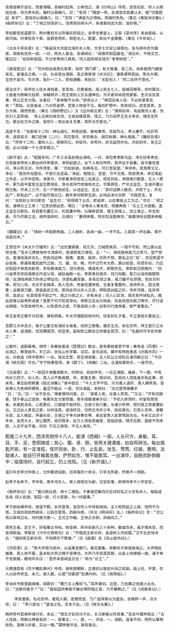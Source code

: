 <!-- { "loadSidebar": true } -->
    张南垣精于垒石，而善滑稽。吴梅村起用，士绅饯之，演《烂柯山》传奇。至张石匠，伶人以南垣在座，改为李木匠。梅村以扇确几，曰：“有窍！”閧堂一笑。及演至买臣妻认夫，唱“切莫题起 朱字”，南垣亦以扇确几，曰：“无窍！”满堂为之愕眙，而梅村失色。（事见《黄梨洲文集》。）《板桥杂记》云：“丁继之扮张驴儿，张燕筑扮宾头卢，朱维章扮武大郎，皆妙绝。”   
 
    李如糓官武昌郡守，荆州曹叔方以所编乐府投之。会李坐黄堂上，立取《梁州序》亲自度曲，以扇代拍。时隶役百十辈，皆屏息而听，寂若无人。歌罢，即出千金赠曹。（事见《今世说》。）
 
    《古夫于亭杂录》云：“掖县张大司寇北海忻夫人陈，大学士文安公端母也。张与胡中丞为姻家。胡故有优伶一部。一日，两夫人宴会，张谓胡云：‘闻尊府梨园最佳。’胡古朴，不晓文艺，辄应曰：‘如何称梨园，不过老枣树几株耳。’同人因号胡氏班为‘老枣树班’。”
 
    《香祖笔记》云：“兖州阳谷县西北有冢，俗呼‘西门冢’。有大族潘、吴二氏，自称是西门嫡室吴氏、妾潘氏之族。一日，社会登台演剧，吴之族使演《水浒记》，潘族谓辱其姑，聚众大閧，互控于县令。令大笑，各扑一二人，荷校通衢，朱批曰：‘无耻犯人！’然二氏终不悟也。”
 
    顺治戊子，有呼优人往乡演戏者，至其地，巳黄昏矣。座上宾主七人，皆峨冠博带，非时服式。上座者为杨解元廷枢、徐翰林汧；而主席则上方五通神也，为次者将纳宠而宴客。坐次谈及其事，杨公正言力阻。长者曰：“舍弟敢不从命。”即命从人：“唤回迎亲人役，不必到某家去矣！”其始，众皆昏迷；乃大鸣金锣，宫室人物皆不见，箱在旷野中，急收拾归。迹至其家，女方大病，倏然而愈。（事见《西桥野记》。）又《边州闻见录》云：“康熙初年，有延致伶人者，恍忽引入孟获城。 场上见男妇或无领，又或自揭其首，怪之，乃为阎罗王及关帝状，倏忽无所见。歌台在万木之颠，皆惊仆；呕出虫豸无算，其所与饮食也。”   
 
    涵虚子言：“杂剧有十二科：神仙道化、林泉邱壑、披袍秉笏、忠臣烈士、孝义廉节、叱奸骂谗、逐臣孤子、鏺刀赶棒〔二六〕、风花雪月、悲欢离合、烟花粉黛、神头鬼面。”《雕邱杂录》云：“传奇十二科，激劝人心，感移风化，非徒作，非苟作，非无益而作也。洪武初年，亲王之国，必以词曲一千七百本赐之。”
 
    《新齐谐》云：“乾隆年间，广东三水县前搭台演戏。一日，演包孝肃断乌盆，净方扮孝肃坐，见有披发带伤人跪台间作申冤状，净惊起避之。台下人相与哗然，其声达于县署。县令着役查问，净以所见对。令传净至，嘱：‘仍如前装。如再有见，可引至县堂。’净领命。其鬼果又见，净云：‘我伪作龙图也，不若引汝至县。’净起，鬼随之。至堂，令不见鬼，怒欲责净。净见鬼起立外走，以手作招势。净禀令，令即着净同皂役二名尾之，视往何处。净随鬼行数里，见入一冢中，冢乃邑中富室王监生葬母处，净与皂将竹枝插地志之。令乘舆往，严讯王监生，生请开墓以明己寃。开未二三尺，见一尸颜色如生。以诘监生，生云：‘其时送葬人数百，共观下土，并无此尸；即有此尸，必不能尽揜众口，数年来何默默无闻，必待此净方白耶 ’令韪其言。复问：‘汝视封土毕归家否 ’监生曰：‘视母棺下土后，即返家，以后事皆土工为之。’令曰：‘得之 矣。速唤众土工来！’见其状貌凶恶，喝曰：‘汝等杀人事发觉，毋庸再隐！’众土工大骇服。盖王监生归家后，有孤客负囊乞火，利其囊中物，以锄碎其首，埋王母棺上，加土填之。并无知者。令乃尽致之法。相传谋命时，众谓曰：‘要得伸冤，除非包龙图再世。’故藉净扮龙图来伸寃云。”   
 
    《嫏嬛记》云：“绛树一声能歌两曲。二人细听，各闻一曲，一字不乱。人疑其一声在鼻。竟不测其何术。”
 
    王思任作《米太仆万锺传》云：“出优童娱客，戏兀朮，刀械悉眞具，一错不可知，而公喜以此惊坐客。”吾乡江蔗畦恂作令清泉时，尝请禁眞刀演戏，云：“一、演戏擅用眞刀之悍习，宜严禁也。查演戏虽非古礼，然民间迎神、报赛、宴客、娱宾，亦所不禁。第名之曰‘戏’，衣冠笑语不必皆眞，即遇有鬬武敌忾之剧，刀、鎗、剑、戟，均不过竹木为质，裹以纸箔，存其形似。乃近日梨园子弟竞尚新奇，多有搬演眞刀，诩为绝技，偶或失手，即致伤生。卑职前见邸报内：‘四川省蒋天奇扮演萧氏忤逆父母、破肚抽肠一出，李荣贵扮鬼卒，持刀向戳，致刀尖误伤胸膛殒命。’此演戏用眞刀伤命之明证也。伏查私藏军器，本有应禁之条，虽刀鎗不在禁限，但白刃利锋，视为儿戏，无论手足疎虞，戕人性命，死者枉遭惨毙，生者复罹重刑，民命所关，固当慎重；且搬演刀鎗，类皆敌武之戏，若持此可以杀人之具，明助其凶猛之形，市井浮嚣，炫异惊奇，适足以 长其悍恶不驯之气，揆之兴感之义，亦有未合；况人心叵测，保无有怀挟私仇，藉此戕害以妄希矜减者？是更不可不防其渐也。卑职见在出示晓谕，将各戏班内眞刀等件，尽行追出销毁，令其改用竹木，以免意外之虞，不致误戕人命；如有仍行擅用者，即严拿重处。”   
 
    帝王圣贤之像不许扮演，律有明条。牛太守翊祖知徐州时，优有扮孔子者，牛立拿班头重惩之。
 
    吾郡江大中丞兰，每于公宴见有演扮关侯者，则拱立致敬。嘉庆壬戌，余在京师，拜王君引之太夫人寿，适演剧，优冠珊瑚顶，扮显贵。副宪陈公嗣龙立命褫去其顶，曰：“名器何可令优伶亵之！”
 
    公宴时，选剧最难。相传：有秦姓者选《琵琶记》数出，座有蔡姓者意不怿；秦急选《风僧》一出演之，蔡意始平。岁乙卯，余在山东学幕，试完，县令送戏，幕中有林姓者选《孙膑诈风》一出，孙姓选《林冲夜奔》一出，皆出无意，若互相诮者。主人阮公之叔阮北渚鸿解之曰：“今日演《桃花扇》可也。”怀宁粉墨登场，演《閧丁》、《闹榭》二出，北渚拍掌称乐，一座尽欢。
 
    《见闻录》云：“一梨园子弟腹渐膨大，时转动，宛如怀孕。一日正演剧，痛甚，下一胞，中有肉长三四寸，似人形。其人以不胜痛楚，卒。乾隆壬寅、癸卯间，吾邑优人范姓者亦有此事，但未死。事见赵观察翼《瓯北诗集》。”袁中郎云：“今人文字不佳，只为喜人道好、畏人姗笑耳。昔有禅人为老衲所姗笑，羞涩不能出 一语。次日请益，老衲曰：‘汝见登场傀儡乎 ’曰：‘见。’曰：‘汝不及也。’禅者悚然问故，曰：‘渠爱人笑，汝畏人笑耳。’”又云：“齐有优娥者，馆于泰山之逆旅，龟蒙先生分室而寝。夜半闻娥谓弟子曰：‘予初入排场时，村叟有聚观者，余面若涂血，心若累石，口嘘嘘不能终折。已游三街六衢，与诸少年狎，视村叟之观者蔑如也。又过达人贵官之家，分杯连席，谑浪终日，归而见市井少年，犹奴隶也。已而入京师，隶籍乐部，出入掖廷，声遍长安，王侯公子争为挟筝负琴，亲达官贵人犹家骛庭鸟也。今余又出京十年余，高贤大士，游公獧贾，阅历既多，处万人场有若幽室，笼指捻拨，随手应歌，盘旋不拘本腔，人无不击节者。何则 不见己焉耳，不见人焉耳。’”   

乾隆二十九年，西洋贡铜伶十八人，能演《西厢》一部。人长尺许，身躯、耳、目、手、足，悉铜铸成；其心、腹、肾、肠，皆用关键凑接，如自鸣钟法。每出插匙开锁，有一定准程，悮开则坐、卧、行、止乱矣。张生、莺莺、红娘、惠明、法聪诸人，能自行开箱着衣服，俨然如生，惟不能歌耳。一出演毕，自脱衣卧倒箱中；临值场时，自行起立，仍上戏毯。（见《新齐谐》。）
 
    温引年坐李元仲席上，元仲置酒设剧，召宾客四十余日。引年无所避，然竟不一观剧。
 
    赵孝子名希干，字仲易，南丰河东人。家人尝观优为剧，见安安事，即用呼希干小字安安。
 
    《板桥杂记》云：“嘉兴姚壮若，用十二楼船，于秦淮招集四方应试知名之士百有余人，每船选名伎 四人佐酒，梨园一部，灯火笙歌，为一时盛事。” 
 
    李于田纵横声伎，放诞不羁。女伶登场，至杂伶人中持板按拍。主人知而延之上座，恬然不为怪。又胡白叔幼而颖异，以狐旦登场，四座叫绝。（并见《明诗综》注。）《板桥杂记》言：“沈公宪以串戏见长，同时推为第一。王式之中翰、王恒之水部，异曲同工。”
 
    周宪王者，定王子，好临摹古书帖。晓音律，所作杂剧凡三十余种，散曲百余，虽才情末至，而音调颇谐。李献吉《汴中元宵绝句》云：“齐唱宪王新乐府，金梁桥上月如霜。”又牛左史恒诗云：“唱彻宪王新乐府，不知明月下樊楼。”（见《曲藻》及《尧山堂外纪》。）
 
    《丹铅录》云：“陈大声尝为武弁，以运事至都门，客召宴集，命教坊子弟度曲侑之。大声随处雌黄，其人拒不服，盖未知大声之精于音律也。大声乃手揽其琵琶，从座上快弹唱一曲，诸子弟不觉骇服，跪地叩头曰：‘吾侪未尝闻且见也！’称为‘乐王’。”
 
    元费唐臣有《苏子瞻贬黄州》传奇。谢宪使朝鲜，正德初以御史升浙之宪副。始上任，开宴，优人以前传奇呈。未几，谢入觐，以遗“彻宴疏”贬黄州判。（见《眞珠船》。）
 
    李讷尚书夜登越城楼，闻歌曰：“雁门关上雁初飞。”其声激切。召至，乃去籍之伎盛小丛也，曰：“汝歌何善乎？”曰：“是梨园供奉南不嫌女甥所唱之音，乃不嫌教之。”（见《闲居笔记》。）
 
        李衮善歌，名动京师。崔昭入朝，密载而至，乃广延宾客以为盛会。衮喉转一声，众大惊，曰： “李八郎也！”盛会之名，实本于此。（见《徐文长集》。）   
 
    韩邦奇作其弟邦靖行状，末云：“恨无才如司马子长、关汉卿者以传其事。”吾友叶霜林尝云：“古人往矣，而赖以傅者有四：一、叙事文，一、昼，一、评话，一、演剧。道虽不同，而所以摹神绘色、造微入妙者，实出一辙。”霜林善评话，故有是云。
 
